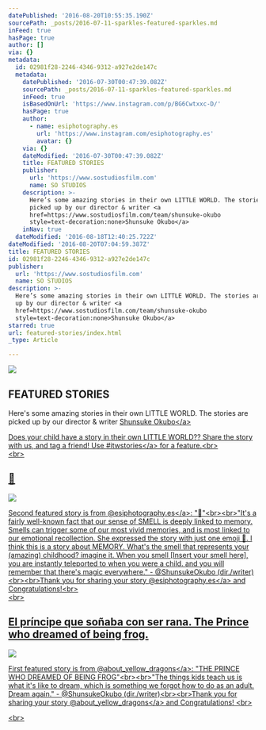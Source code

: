 ```yaml
---
datePublished: '2016-08-20T10:55:35.190Z'
sourcePath: _posts/2016-07-11-sparkles-featured-sparkles.md
inFeed: true
hasPage: true
author: []
via: {}
metadata:
  id: 02981f28-2246-4346-9312-a927e2de147c
  metadata:
    datePublished: '2016-07-30T00:47:39.082Z'
    sourcePath: _posts/2016-07-11-sparkles-featured-sparkles.md
    inFeed: true
    isBasedOnUrl: 'https://www.instagram.com/p/BG6Cwtxxc-D/'
    hasPage: true
    author:
      - name: esiphotography.es
        url: 'https://www.instagram.com/esiphotography.es'
        avatar: {}
    via: {}
    dateModified: '2016-07-30T00:47:39.082Z'
    title: FEATURED STORIES
    publisher:
      url: 'https://www.sostudiosfilm.com'
      name: SO STUDIOS
    description: >-
      Here’s some amazing stories in their own LITTLE WORLD. The stories are
      picked up by our director & writer <a
      href=https://www.sostudiosfilm.com/team/shunsuke-okubo
      style=text-decoration:none>Shunsuke Okubo</a>
    inNav: true
  dateModified: '2016-08-18T12:40:25.722Z'
dateModified: '2016-08-20T07:04:59.387Z'
title: FEATURED STORIES
id: 02981f28-2246-4346-9312-a927e2de147c
publisher:
  url: 'https://www.sostudiosfilm.com'
  name: SO STUDIOS
description: >-
  Here’s some amazing stories in their own LITTLE WORLD. The stories are picked
  up by our director & writer <a
  href=https://www.sostudiosfilm.com/team/shunsuke-okubo
  style=text-decoration:none>Shunsuke Okubo</a>
starred: true
url: featured-stories/index.html
_type: Article

---
```

![   ](https://the-grid-user-content.s3-us-west-2.amazonaws.com/651413e7-3704-4c10-bb59-f311cb2cf5c3.jpg)

## FEATURED STORIES

Here's some amazing stories in their own LITTLE WORLD. The stories are picked up by our director & writer <a href=https://www.sostudiosfilm.com/team/shunsuke-okubo style=text-decoration:none\>Shunsuke Okubo</a\>

Does your child have a story in their own LITTLE WORLD?? Share the story with us, and tag a friend! Use <a href=https://www.instagram.com/explore/tags/itwstories/\>\#itwstories</a\> for a feature.<br\>  
<br\>

## 🌸
![ ](https://s3-us-west-2.amazonaws.com/the-grid-img/p/a0027b45d31882d34d6576906b28776f18c78542.jpg)

Second featured story is from <a href=https://instagram.com/esiphotography.es\>@esiphotography.es</a\>: "🌸"<br\><br\>"It's a fairly well-known fact that our sense of SMELL is deeply linked to memory. Smells can trigger some of our most vivid memories, and is most linked to our emotional recollection. She expressed the story with just one emoji 🌸. I think this is a story about MEMORY. What's the smell that represents your (amazing) childhood? imagine it. When you smell \[Insert your smell here\], you are instantly teleported to when you were a child. and you will remember that there's magic everywhere." - @ShunsukeOkubo (dir./writer) <br\><br\>Thank you for sharing your story <a href=https://instagram.com/esiphotography.es\>@esiphotography.es</a\> and Congratulations!<br\>  
<br\>

## El príncipe que soñaba con ser rana. The Prince who dreamed of being frog.
![    ](https://the-grid-user-content.s3-us-west-2.amazonaws.com/138d4211-7de3-4a7d-be38-62f9af6600e2.jpg)

First featured story is from <a href=https://www.instagram.com/about\_yellow\_dragons\>@about\_yellow\_dragons</a\>: "THE PRINCE WHO DREAMED OF BEING FROG"<br\><br\>"The things kids teach us is what it's like to dream, which is something we forgot how to do as an adult. Dream again." - @ShunsukeOkubo (dir./writer)<br\><br\>Thank you for sharing your story <a href=https://www.instagram.com/about\_yellow\_dragons\>@about\_yellow\_dragons</a\> and Congratulations! <br\>

<br\>